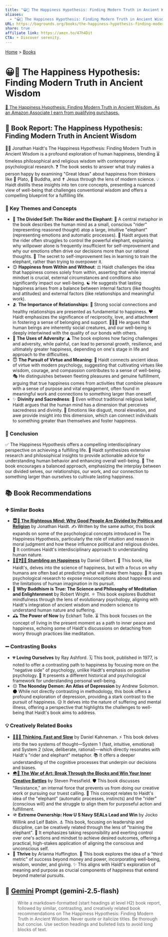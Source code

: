 ```yaml
---
title: "😀📜 The Happiness Hypothesis: Finding Modern Truth in Ancient Wisdom"
aliases:
  - "😀📜 The Happiness Hypothesis: Finding Modern Truth in Ancient Wisdom"
URL: https://bagrounds.org/books/the-happiness-hypothesis-finding-modern-truth-in-ancient-wisdom
share: true
affiliate link: https://amzn.to/47h4Dit
CTA: ☀️ Discover serenity.
---
```

[Home](../index.md) > [Books](./index.md)  
# 😀📜 The Happiness Hypothesis: Finding Modern Truth in Ancient Wisdom  
[🛒 The Happiness Hypothesis: Finding Modern Truth in Ancient Wisdom. As an Amazon Associate I earn from qualifying purchases.](https://amzn.to/47h4Dit)  
  
## 📖 Book Report: The Happiness Hypothesis: Finding Modern Truth in Ancient Wisdom  
  
👨‍🏫 Jonathan Haidt's The Happiness Hypothesis: Finding Modern Truth in Ancient Wisdom is a profound exploration of human happiness, blending ⏳ timeless philosophical and religious wisdom with contemporary psychological research. ❓ The book seeks to answer what truly makes a person happy by examining "Great Ideas" about happiness from thinkers like 👤 Plato, 🧘 Buddha, and ✝️ Jesus through the lens of modern science. 💡 Haidt distills these insights into ten core concepts, presenting a nuanced view of well-being that challenges conventional wisdom and offers a compelling blueprint for a fulfilling life.  
  
### 🔑 Key Themes and Concepts  
  
* 🧠 **The Divided Self: The Rider and the Elephant**: 🐘 A central metaphor in the book describes the human mind as a small, conscious "rider" (representing reasoned thought) atop a large, intuitive "elephant" (representing emotions and automatic processes). 🐴 Haidt argues that the rider often struggles to control the powerful elephant, explaining why willpower alone is frequently insufficient for self-improvement and why our emotions often drive our decisions more than our rational thoughts. 💪 The secret to self-improvement lies in learning to train the elephant, rather than trying to overpower it.  
* 😊 **Happiness from Within and Without**: ⚖️ Haidt challenges the idea that happiness comes solely from within, asserting that while internal mindset is crucial, external circumstances and conditions also significantly impact our well-being. ☯️ He suggests that lasting happiness arises from a balance between internal factors (like thoughts and attitudes) and external factors (like relationships and meaningful work).  
* 🫂 **The Importance of Relationships**: 🤝 Strong social connections and healthy relationships are presented as fundamental to happiness. ❤️ Haidt emphasizes the significance of reciprocity, love, and attachment in fostering a sense of belonging and support. 🧑‍🤝‍🧑 He argues that human beings are inherently social creatures, and our well-being is deeply intertwined with the quality of our bonds with others.  
* 🤕 **The Uses of Adversity**: ⛰️ The book explores how facing challenges and adversity, while painful, can lead to personal growth, resilience, and ultimately greater happiness, depending on one's stage in life and approach to the difficulties.  
* 😇 **The Pursuit of Virtue and Meaning**: 🌱 Haidt connects ancient ideas of virtue with modern psychology, suggesting that cultivating virtues like wisdom, courage, and compassion contributes to a sense of well-being. 🎭 He distinguishes between fleeting pleasures and genuine fulfillment, arguing that true happiness comes from activities that combine pleasure with a sense of purpose and vital engagement, often found in meaningful work and connections to something larger than oneself.  
* ✨ **Divinity and Sacredness**: 🙏 Even without traditional religious belief, Haidt argues that the human mind has a dimension that perceives sacredness and divinity. 🌟 Emotions like disgust, moral elevation, and awe provide insight into this dimension, which can connect individuals to something greater than themselves and foster happiness.  
  
### 📝 Conclusion  
  
✅ The Happiness Hypothesis offers a compelling interdisciplinary perspective on achieving a fulfilling life. 🧪 Haidt synthesizes extensive research and philosophical insights to provide actionable advice for understanding human behavior and enhancing overall well-being. 💯 The book encourages a balanced approach, emphasizing the interplay between our divided selves, our relationships, our work, and our connection to something larger than ourselves to cultivate lasting happiness.  
  
## 📚 Book Recommendations  
  
### ➕ Similar Books  
  
* **[😇🧠 The Righteous Mind: Why Good People Are Divided by Politics and Religion](./the-righteous-mind.md)** by Jonathan Haidt. ✍️ Written by the same author, this book expands on some of the psychological concepts introduced in The Happiness Hypothesis, particularly the role of intuition and reason in moral judgment and how these influence political and religious divides. 🔎 It continues Haidt's interdisciplinary approach to understanding human nature.  
* **[🚶‍♀️❓😄😊 Stumbling on Happiness](./stumbling-on-happiness.md)** by Daniel Gilbert. 🤔 This book, like Haidt's, delves into the science of happiness, but with a focus on why humans are often bad at predicting what will make them happy. 🔬 It uses psychological research to expose misconceptions about happiness and the limitations of human imagination in its pursuit.  
* 🧘 **Why Buddhism is True: The Science and Philosophy of Meditation and Enlightenment** by Robert Wright. ⚛️ This book explores Buddhist mindfulness through the lens of evolutionary psychology, aligning with Haidt's integration of ancient wisdom and modern science to understand human nature and suffering.  
* 🕰️ **The Power of Now** by Eckhart Tolle. ⏳ This book focuses on the concept of living in the present moment as a path to inner peace and happiness, echoing some of Haidt's discussions on detaching from worry through practices like meditation.  
  
### ➖ Contrasting Books  
  
* 💔 **Loving Ourselves** by Ray Ashford. 🗓️ This book, published in 1977, is noted to offer a contrasting path to happiness by focusing more on the "negative side" of psychology, unlike Haidt's emphasis on positive psychology. 📜 It presents a different historical and psychological framework for understanding personal well-being.  
* 😔 **The Noonday Demon: An Atlas of Depression** by Andrew Solomon. 🌑 While not directly contrasting in methodology, this book offers a profound exploration of depression, providing a stark contrast to the pursuit of happiness. 😥 It delves into the nature of suffering and mental illness, offering a perspective that highlights the challenges to well-being that Haidt's book aims to address.  
  
### 💡 Creatively Related Books  
  
* **[🤔🐇🐢 Thinking, Fast and Slow](./thinking-fast-and-slow.md)** by Daniel Kahneman. ⚡ This book delves into the two systems of thought—System 1 (fast, intuitive, emotional) and System 2 (slow, deliberate, rational)—which directly resonates with Haidt's "rider and elephant" metaphor. 📚 It offers a deeper understanding of the cognitive processes that underpin our decisions and biases.  
* **[🪖🎨 The War of Art: Break Through the Blocks and Win Your Inner Creative Battles](./the-war-of-art.md)** by Steven Pressfield. 🛡️ This book discusses "Resistance," an internal force that prevents us from doing our creative work or pursuing our truest calling. 🚧 This concept relates to Haidt's idea of the "elephant" (automatic processes, instincts) and the "rider" (conscious will) and the struggle to align them for purposeful action and fulfillment.  
* 🪖 **Extreme Ownership: How U S Navy SEALs Lead and Win** by Jocko Willink and Leif Babin. ⚓ This book, focusing on leadership and discipline, can be creatively related through the lens of "training the elephant". 🎯 It emphasizes taking responsibility and exerting control over one's actions and mindset to achieve desired outcomes, offering a practical, high-stakes application of aligning the conscious and unconscious self.  
* 🌻 **Thrive** by Arianna Huffington. 🚀 This book explores the idea of a "third metric" of success beyond money and power, incorporating well-being, wisdom, wonder, and giving. ✨ This aligns with Haidt's exploration of meaning and purpose as crucial components of happiness that extend beyond material pursuits.  
  
## 💬 [Gemini](https://gemini.google.com) Prompt (gemini-2.5-flash)  
> Write a markdown-formatted (start headings at level H2) book report, followed by similar, contrasting, and creatively related book recommendations on The Happiness Hypothesis: Finding Modern Truth in Ancient Wisdom. Never quote or italicize titles. Be thorough but concise. Use section headings and bulleted lists to avoid long blocks of text.